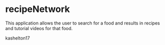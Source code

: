 # recipeNetwork

This application allows the user to search for a food and results in recipes and tutorial videos for that food.

kashelton17